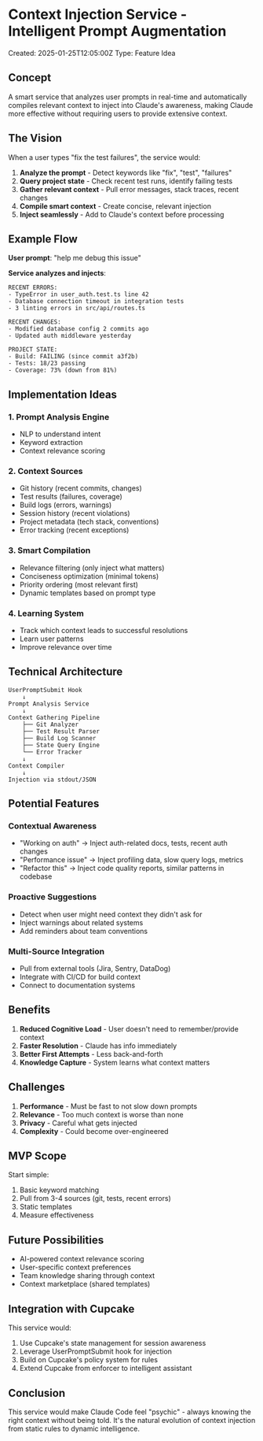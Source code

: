# Context Injection Service - Intelligent Prompt Augmentation

Created: 2025-01-25T12:05:00Z
Type: Feature Idea

## Concept

A smart service that analyzes user prompts in real-time and automatically compiles relevant context to inject into Claude's awareness, making Claude more effective without requiring users to provide extensive context.

## The Vision

When a user types "fix the test failures", the service would:

1. **Analyze the prompt** - Detect keywords like "fix", "test", "failures"
2. **Query project state** - Check recent test runs, identify failing tests
3. **Gather relevant context** - Pull error messages, stack traces, recent changes
4. **Compile smart context** - Create concise, relevant injection
5. **Inject seamlessly** - Add to Claude's context before processing

## Example Flow

**User prompt**: "help me debug this issue"

**Service analyzes and injects**:
```
RECENT ERRORS:
- TypeError in user_auth.test.ts line 42
- Database connection timeout in integration tests
- 3 linting errors in src/api/routes.ts

RECENT CHANGES:
- Modified database config 2 commits ago
- Updated auth middleware yesterday

PROJECT STATE:
- Build: FAILING (since commit a3f2b)
- Tests: 18/23 passing
- Coverage: 73% (down from 81%)
```

## Implementation Ideas

### 1. Prompt Analysis Engine
- NLP to understand intent
- Keyword extraction
- Context relevance scoring

### 2. Context Sources
- Git history (recent commits, changes)
- Test results (failures, coverage)
- Build logs (errors, warnings)
- Session history (recent violations)
- Project metadata (tech stack, conventions)
- Error tracking (recent exceptions)

### 3. Smart Compilation
- Relevance filtering (only inject what matters)
- Conciseness optimization (minimal tokens)
- Priority ordering (most relevant first)
- Dynamic templates based on prompt type

### 4. Learning System
- Track which context leads to successful resolutions
- Learn user patterns
- Improve relevance over time

## Technical Architecture

```
UserPromptSubmit Hook
    ↓
Prompt Analysis Service
    ↓
Context Gathering Pipeline
    ├── Git Analyzer
    ├── Test Result Parser
    ├── Build Log Scanner
    ├── State Query Engine
    └── Error Tracker
    ↓
Context Compiler
    ↓
Injection via stdout/JSON
```

## Potential Features

### Contextual Awareness
- "Working on auth" → Inject auth-related docs, tests, recent auth changes
- "Performance issue" → Inject profiling data, slow query logs, metrics
- "Refactor this" → Inject code quality reports, similar patterns in codebase

### Proactive Suggestions
- Detect when user might need context they didn't ask for
- Inject warnings about related systems
- Add reminders about team conventions

### Multi-Source Integration
- Pull from external tools (Jira, Sentry, DataDog)
- Integrate with CI/CD for build context
- Connect to documentation systems

## Benefits

1. **Reduced Cognitive Load** - User doesn't need to remember/provide context
2. **Faster Resolution** - Claude has info immediately
3. **Better First Attempts** - Less back-and-forth
4. **Knowledge Capture** - System learns what context matters

## Challenges

1. **Performance** - Must be fast to not slow down prompts
2. **Relevance** - Too much context is worse than none
3. **Privacy** - Careful what gets injected
4. **Complexity** - Could become over-engineered

## MVP Scope

Start simple:
1. Basic keyword matching
2. Pull from 3-4 sources (git, tests, recent errors)
3. Static templates
4. Measure effectiveness

## Future Possibilities

- AI-powered context relevance scoring
- User-specific context preferences
- Team knowledge sharing through context
- Context marketplace (shared templates)

## Integration with Cupcake

This service would:
1. Use Cupcake's state management for session awareness
2. Leverage UserPromptSubmit hook for injection
3. Build on Cupcake's policy system for rules
4. Extend Cupcake from enforcer to intelligent assistant

## Conclusion

This service would make Claude Code feel "psychic" - always knowing the right context without being told. It's the natural evolution of context injection from static rules to dynamic intelligence.